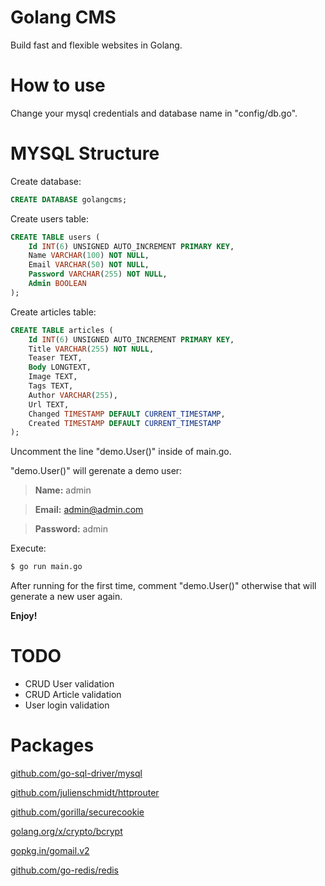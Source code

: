 
# Golang CMS

Build fast and flexible websites in Golang.

# How to use

Change your mysql credentials and database name in "config/db.go".

# MYSQL Structure

Create database:

```sql
CREATE DATABASE golangcms;
```

Create users table:

```sql
CREATE TABLE users (
    Id INT(6) UNSIGNED AUTO_INCREMENT PRIMARY KEY,
    Name VARCHAR(100) NOT NULL,
    Email VARCHAR(50) NOT NULL,
    Password VARCHAR(255) NOT NULL,
    Admin BOOLEAN
);
```

Create articles table:

```sql
CREATE TABLE articles (
    Id INT(6) UNSIGNED AUTO_INCREMENT PRIMARY KEY,
    Title VARCHAR(255) NOT NULL,
    Teaser TEXT,
    Body LONGTEXT,
    Image TEXT,
    Tags TEXT,
    Author VARCHAR(255),
    Url TEXT,
    Changed TIMESTAMP DEFAULT CURRENT_TIMESTAMP,
    Created TIMESTAMP DEFAULT CURRENT_TIMESTAMP
);
```

Uncomment the line "demo.User()" inside of main.go.

"demo.User()" will gerenate a demo user:

> **Name:** admin

> **Email:** admin@admin.com

> **Password:** admin

Execute:

```sh
$ go run main.go
```

After running for the first time, comment "demo.User()" otherwise that will generate a new user again.

**Enjoy!**

# TODO

* CRUD User validation
* CRUD Article validation
* User login validation

# Packages

[github.com/go-sql-driver/mysql](https://github.com/go-sql-driver/mysql)

[github.com/julienschmidt/httprouter](https://github.com/julienschmidt/httprouter)

[github.com/gorilla/securecookie](https://github.com/gorilla/securecookie)

[golang.org/x/crypto/bcrypt](https://godoc.org/golang.org/x/crypto/bcrypt)

[gopkg.in/gomail.v2](https://gopkg.in/gomail.v2)

[github.com/go-redis/redis](https://github.com/go-redis/redis)